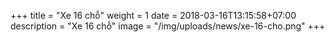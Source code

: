 +++
title = "Xe 16 chỗ"
weight =  1
date = 2018-03-16T13:15:58+07:00
description = "Xe 16 chỗ"
image = "/img/uploads/news/xe-16-cho.png"
+++
